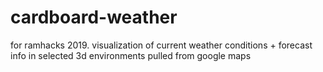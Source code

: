 # cardboard-weather
for ramhacks 2019. visualization of current weather conditions + forecast info in selected 3d environments pulled from google maps
